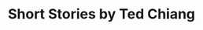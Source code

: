 ---
title: Short Stories by Ted Chiang
categories: [Fiction Literature,Science Fiction]
tags: [Artificial Intelligence,Science Fiction,Ted Chiang,Book Club,Novel,America]
---